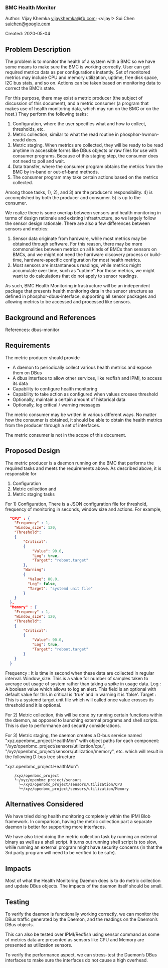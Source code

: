 ### BMC Health Monitor

Author: Vijay Khemka <vijaykhemka@fb.com>; <vijay!> Sui Chen
<suichen@google.com>

Created: 2020-05-04

## Problem Description

The problem is to monitor the health of a system with a BMC so we have some
means to make sure the BMC is working correctly. User can get required metrics
data as per configurations instantly. Set of monitored metrics may include CPU
and memory utilization, uptime, free disk space, I2C bus stats, and so on.
Actions can be taken based on monitoring data to correct the BMC’s state.

For this purpose, there may exist a metric producer (the subject of discussion
of this document), and a metric consumer (a program that makes use of health
monitoring data, which may run on the BMC or on the host.) They perform the
following tasks:

1. Configuration, where the user specifies what and how to collect, thresholds,
   etc.
2. Metric collection, similar to what the read routine in phosphor-hwmon-readd
   does.
3. Metric staging. When metrics are collected, they will be ready to be read
   anytime in accessible forms like DBus objects or raw files for use with
   consumer programs. Because of this staging step, the consumer does not need
   to poll and wait.
4. Data transfer, where the consumer program obtains the metrics from the BMC by
   in-band or out-of-band methods.
5. The consumer program may take certain actions based on the metrics collected.

Among those tasks, 1), 2), and 3) are the producer’s responsibility. 4) is
accomplished by both the producer and consumer. 5) is up to the consumer.

We realize there is some overlap between sensors and health monitoring in terms
of design rationale and existing infrastructure, so we largely follow the sensor
design rationale. There are also a few differences between sensors and metrics:

1. Sensor data originate from hardware, while most metrics may be obtained
   through software. For this reason, there may be more commonalities between
   metrics on all kinds of BMCs than sensors on BMCs, and we might not need the
   hardware discovery process or build-time, hardware-specific configuration for
   most health metrics.
2. Most sensors are instantaneous readings, while metrics might accumulate over
   time, such as “uptime”. For those metrics, we might want to do calculations
   that do not apply to sensor readings.

As such, BMC Health Monitoring infrastructure will be an independent package
that presents health monitoring data in the sensor structure as defined in
phosphor-dbus-interface, supporting all sensor packages and allowing metrics to
be accessed and processed like sensors.

## Background and References

References: dbus-monitor

## Requirements

The metric producer should provide

- A daemon to periodically collect various health metrics and expose them on
  DBus
- A dbus interface to allow other services, like redfish and IPMI, to access its
  data
- Capability to configure health monitoring
- Capability to take action as configured when values crosses threshold
- Optionally, maintain a certain amount of historical data
- Optionally, log critical / warning messages

The metric consumer may be written in various different ways. No matter how the
consumer is obtained, it should be able to obtain the health metrics from the
producer through a set of interfaces.

The metric consumer is not in the scope of this document.

## Proposed Design

The metric producer is a daemon running on the BMC that performs the required
tasks and meets the requirements above. As described above, it is responsible
for

1. Configuration
2. Metric collection and
3. Metric staging tasks

For 1) Configuration, There is a JSON configuration file for threshold,
frequency of monitoring in seconds, window size and actions. For example,

```json
  "CPU" : {
    "Frequency" : 1,
    "Window_size": 120,
    "Threshold":
    {
        "Critical":
        {
            "Value": 90.0,
            "Log": true,
            "Target": "reboot.target"
        },
        "Warning":
        {
          "Value": 80.0,
          "Log": false,
          "Target": "systemd unit file"
        }
    }
  },
  "Memory" : {
    "Frequency" : 1,
    "Window_size": 120,
    "Threshold":
    {
        "Critical":
        {
            "Value": 90.0,
            "Log": true,
            "Target": "reboot.target"
        }
    }
  }
```

Frequency : It is time in second when these data are collected in regular
interval. Window_size: This is a value for number of samples taken to average
out usage of system rather than taking a spike in usage data. Log : A boolean
value which allows to log an alert. This field is an optional with default value
for this in critical is 'true' and in warning it is 'false'. Target : This is a
systemd target unit file which will called once value crosses its threshold and
it is optional.

For 2) Metric collection, this will be done by running certain functions within
the daemon, as opposed to launching external programs and shell scripts. This is
due to performance and security considerations.

For 3) Metric staging, the daemon creates a D-bus service named
"xyz.openbmc_project.HealthMon" with object paths for each component:
"/xyz/openbmc_project/sensors/utilization/cpu",
"/xyz/openbmc_project/sensors/utilization/memory", etc. which will result in the
following D-bus tree structure

"xyz.openbmc_project.HealthMon":

```
    /xyz/openbmc_project
    └─/xyz/openbmc_project/sensors
      └─/xyz/openbmc_project/sensors/utilization/CPU
      └─/xyz/openbmc_project/sensors/utilization/Memory
```

## Alternatives Considered

We have tried doing health monitoring completely within the IPMI Blob framework.
In comparison, having the metric collection part a separate daemon is better for
supporting more interfaces.

We have also tried doing the metric collection task by running an external
binary as well as a shell script. It turns out running shell script is too slow,
while running an external program might have security concerns (in that the 3rd
party program will need to be verified to be safe).

## Impacts

Most of what the Health Monitoring Daemon does is to do metric collection and
update DBus objects. The impacts of the daemon itself should be small.

## Testing

To verify the daemon is functionally working correctly, we can monitor the DBus
traffic generated by the Daemon, and the readings on the Daemon’s DBus objects.

This can also be tested over IPMI/Redfish using sensor command as some of
metrics data are presented as sensors like CPU and Memory are presented as
utilization sensors.

To verify the performance aspect, we can stress-test the Daemon’s DBus
interfaces to make sure the interfaces do not cause a high overhead.
